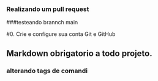 ### Realizando um pull request
###testeando brannch main

#0. Crie e configure sua conta Git e GitHub

## Markdown obrigatorio a todo projeto.

### alterando tags de comandi

